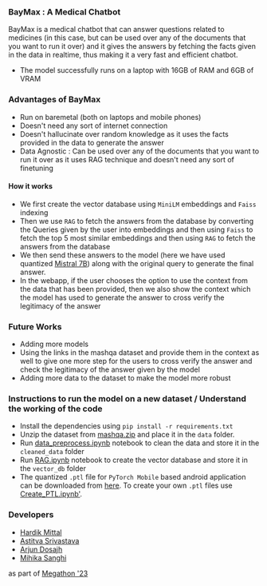 ### BayMax : A Medical Chatbot
BayMax is a medical chatbot that can answer questions related to medicines (in this case, but can be used over any of the documents that you want to run it over) and it gives the answers by fetching the facts given in the data in realtime, thus making it a very fast and efficient chatbot.

* The model successfully runs on a laptop with 16GB of RAM and 6GB of VRAM

### Advantages of BayMax
* Run on baremetal (both on laptops and mobile phones)
* Doesn't need any sort of internet connection
* Doesn't hallucinate over random knowledge as it uses the facts provided in the data to generate the answer
* Data Agnostic : Can be used over any of the documents that you want to run it over as it uses RAG technique and doesn't need any sort of finetuning

#### How it works
* We first create the vector database using `MiniLM` embeddings and `Faiss` indexing
* Then we use `RAG` to fetch the answers from the database by converting the Queries given by the user into embeddings and then using `Faiss` to fetch the top 5 most similar embeddings and then using `RAG` to fetch the answers from the database
* We then send these answers to the model (here we have used quantized [Mistral 7B](https://huggingface.co/TheBloke/Mistral-7B-Instruct-v0.1-GPTQ))  along with the original query to generate the final answer.
* In the webapp, if the user chooses the option to use the context from the data that has been provided, then we also show the context which the model has used to generate the answer to cross verify the legitimacy of the answer


### Future Works
* Adding more models
* Using the links in the mashqa dataset and provide them in the context as well to give one more step for the users to cross verify the answer and check the legitimacy of the answer given by the model
* Adding more data to the dataset to make the model more robust


### Instructions to run the model on a new dataset / Understand the working of the code

* Install the dependencies using `pip install -r requirements.txt`
* Unzip the dataset from [mashqa.zip](./Dataset/mashqa.zip) and place it in the `data` folder.
* Run [data_preprocess.ipynb](./data_preprocess.ipynb) notebook to clean the data and store it in the `cleaned_data` folder
* Run [RAG.ipynb](./RAG.ipynb) notebook to create the vector database and store it in the `vector_db` folder
* The quantized `.ptl` file for `PyTorch Mobile` based android application can be downloaded from [here](https://drive.google.com/file/d/1YlTLDonBXmDm8kre2zM8fTlrvOWgtwhE/view?usp=sharing). To create your own `.ptl` files use [Create_PTL.ipynb'](./Create_PTL.ipynb).
### Developers
* [Hardik Mittal](https://github.com/mhardik003)
* [Astitva Srivastava](https://github.com/AstitvaSri)
* [Arjun Dosajh](https://github.com/arjundosajh)
* [Mihika Sanghi](https://github.com/mihikasanghi)

as part of [Megathon '23](https://megathon.in/)
